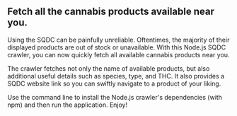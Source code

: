 ## Fetch all the cannabis products available near you.

Using the SQDC can be painfully unreliable. Oftentimes, the majority of their displayed products are out of stock or unavailable. With this Node.js SQDC crawler, you can now quickly fetch all available cannabis products near you.

The crawler fetches not only the name of available products, but also additional useful details such as species, type, and THC. It also provides a SQDC website link so you can swiftly navigate to a product of your liking.

Use the command line to install the Node.js crawler's dependencies (with npm) and then run the application. Enjoy!
